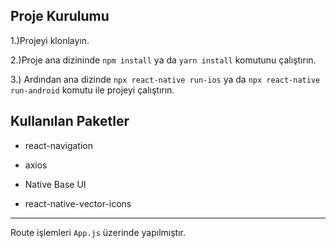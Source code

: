 ## Proje Kurulumu

1.)Projeyi klonlayın.

2.)Proje ana dizininde `npm install` ya da `yarn install` komutunu çalıştırın.

3.) Ardından ana dizinde `npx react-native run-ios` ya da `npx react-native run-android` komutu ile projeyi çalıştırın.

## Kullanılan Paketler

* react-navigation

* axios

* Native Base UI

* react-native-vector-icons

---


Route işlemleri `App.js` üzerinde yapılmıştır.
